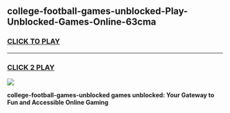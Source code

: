 
## college-football-games-unblocked-Play-Unblocked-Games-Online-63cma
<h3>
<a href="https://premium76.site?title=college-football-games-unblocked&ref=25A">CLICK TO PLAY</a></h3>
<hr>

<h3>
<a href="https://premium76.site?title=college-football-games-unblocked&ref=25A">CLICK 2 PLAY</a>
  
</h3>

<a href="https://premium76.site?title=college-football-games-unblocked&ref=25A"><img src="https://clearcache.store/games.png"></a>


**college-football-games-unblocked games unblocked: Your Gateway to Fun and Accessible Online Gaming**
